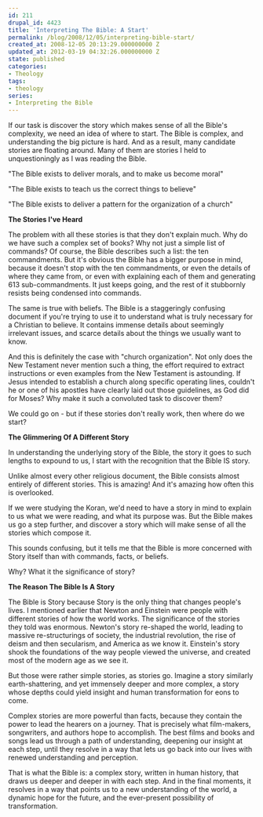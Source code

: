 ```yaml
---
id: 211
drupal_id: 4423
title: 'Interpreting The Bible: A Start'
permalink: /blog/2008/12/05/interpreting-bible-start/
created_at: 2008-12-05 20:13:29.000000000 Z
updated_at: 2012-03-19 04:32:26.000000000 Z
state: published
categories:
- Theology
tags:
- theology
series:
- Interpreting the Bible
---
```

If our task is discover the story which makes sense of all the Bible's complexity, we need an idea of where to start. The Bible is complex, and understanding the big picture is hard. And as a result, many candidate stories are floating around. Many of them are stories I held to unquestioningly as I was reading the Bible.

"The Bible exists to deliver morals, and to make us become moral"

"The Bible exists to teach us the correct things to believe"

"The Bible exists to deliver a pattern for the organization of a church"

<strong>
</strong>

<strong>The Stories I've Heard</strong>

The problem with all these stories is that they don't explain much. Why do we have such a complex set of books? Why not just a simple list of commands? Of course, the Bible describes such a list: the ten commandments. But it's obvious the Bible has a bigger purpose in mind, because it doesn't stop with the ten commandments, or even the details of where they came from, or even with explaining each of them and generating 613 sub-commandments. It just keeps going, and the rest of it stubbornly resists being condensed into commands.

The same is true with beliefs. The Bible is a staggeringly confusing document if you're trying to use it to understand what is truly necessary for a Christian to believe. It contains immense details about seemingly irrelevant issues, and scarce details about the things we usually want to know.

And this is definitely the case with "church organization". Not only does the New Testament never mention such a thing, the effort required to extract instructions or even examples from the New Testament is astounding. If Jesus intended to establish a church along specific operating lines, couldn't he or one of his apostles have clearly laid out those guidelines, as God did for Moses? Why make it such a convoluted task to discover them?

We could go on - but if these stories don't really work, then where do we start?

<strong>The Glimmering Of A Different Story</strong>

In understanding the underlying story of the Bible, the story it goes to such lengths to expound to us, I start with the recognition that the Bible IS story.

Unlike almost every other religious document, the Bible consists almost entirely of different stories. This is amazing! And it's amazing how often this is overlooked.

If we were studying the Koran, we'd need to have a story in mind to explain to us what we were reading, and what its purpose was. But the Bible makes us go a step further, and discover a story which will make sense of all the stories which compose it.

This sounds confusing, but it tells me that the Bible is more concerned with Story itself than with commands, facts, or beliefs.

Why? What it the significance of story?

<strong>The Reason The Bible Is A Story</strong>

The Bible is Story because Story is the only thing that changes people's lives. I mentioned earlier that Newton and Einstein were people with different stories of how the world works. The significance of the stories they told was enormous. Newton's story re-shaped the world, leading to massive re-structurings of society, the industrial revolution, the rise of deism and then secularism, and America as we know it. Einstein's story shook the foundations of the way people viewed the universe, and created most of the modern age as we see it.

But those were rather simple stories, as stories go. Imagine a story similarly earth-shattering, and yet immensely deeper and more complex, a story whose depths could yield insight and human transformation for eons to come.

Complex stories are more powerful than facts, because they contain the power to lead the hearers on a journey. That is precisely what film-makers, songwriters, and authors hope to accomplish. The best films and books and songs lead us through a path of understanding, deepening our insight at each step, until they resolve in a way that lets us go back into our lives with renewed understanding and perception.

That is what the Bible is: a complex story, written in human history, that draws us deeper and deeper in with each step. And in the final moments, it resolves in a way that points us to a new understanding of the world, a dynamic hope for the future, and the ever-present possibility of transformation.
